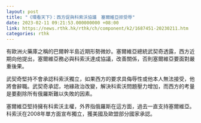 ```yaml
---
layout: post
title: "《環看天下》：西方促與科索沃協議　塞爾維亞拒受辱"
date: 2023-02-11 09:21:53.000000000 +08:00
link: https://news.rthk.hk/rthk/ch/component/k2/1687451-20230211.htm
categories: rthk
---
```


有歐洲火藥庫之稱的巴爾幹半島近期形勢微妙。塞爾維亞總統武契奇透露，西方近期向他提出，塞爾維亞務必與科索沃達成協議，改善關係，否則塞爾維亞要面對嚴重後果。

武契奇堅持不會承認科索沃獨立，如果西方的要求具侮辱性或他本人無法接受，他將會辭職。武契奇承認，地緣政治改變，解決科索沃問題壓力增加，而西方的考量是要剷除所有俄羅斯難以失敗的因素。

塞爾維亞堅持擁有科索沃主權，外界指俄羅斯在這方面，過去一直支持塞爾維亞。科索沃在2008年單方面宣布獨立，獲美國及歐盟部分國家承認。
